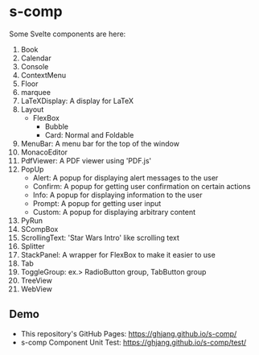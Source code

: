 # s-comp

Some Svelte components are here:

1. Book
1. Calendar
1. Console
1. ContextMenu
1. Floor
1. marquee
1. LaTeXDisplay: A display for LaTeX
1. Layout
   * FlexBox
      * Bubble
      * Card: Normal and Foldable
1. MenuBar: A menu bar for the top of the window
1. MonacoEditor
1. PdfViewer: A PDF viewer using 'PDF.js'
1. PopUp
   * Alert: A popup for displaying alert messages to the user
   * Confirm: A popup for getting user confirmation on certain actions
   * Info: A popup for displaying information to the user
   * Prompt: A popup for getting user input
   * Custom: A popup for displaying arbitrary content
1. PyRun
1. SCompBox
1. ScrollingText: 'Star Wars Intro' like scrolling text
1. Splitter
1. StackPanel: A wrapper for FlexBox to make it easier to use
1. Tab
1. ToggleGroup: ex.> RadioButton group, TabButton group
1. TreeView
1. WebView

## Demo

* This repository's GitHub Pages: <https://ghjang.github.io/s-comp/>
* s-comp Component Unit Test: <https://ghjang.github.io/s-comp/test/>
